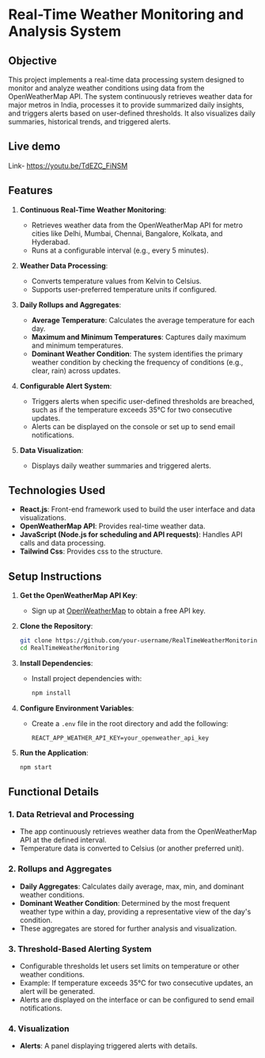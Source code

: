 
# Real-Time Weather Monitoring and Analysis System

## Objective

This project implements a real-time data processing system designed to monitor and analyze weather conditions using data from the OpenWeatherMap API. The system continuously retrieves weather data for major metros in India, processes it to provide summarized daily insights, and triggers alerts based on user-defined thresholds. It also visualizes daily summaries, historical trends, and triggered alerts.

## Live demo
Link- https://youtu.be/TdEZC_FiNSM

## Features

1. **Continuous Real-Time Weather Monitoring**: 
   - Retrieves weather data from the OpenWeatherMap API for metro cities like Delhi, Mumbai, Chennai, Bangalore, Kolkata, and Hyderabad.
   - Runs at a configurable interval (e.g., every 5 minutes).

2. **Weather Data Processing**:
   - Converts temperature values from Kelvin to Celsius.
   - Supports user-preferred temperature units if configured.

3. **Daily Rollups and Aggregates**:
   - **Average Temperature**: Calculates the average temperature for each day.
   - **Maximum and Minimum Temperatures**: Captures daily maximum and minimum temperatures.
   - **Dominant Weather Condition**: The system identifies the primary weather condition by checking the frequency of conditions (e.g., clear, rain) across updates.

4. **Configurable Alert System**:
   - Triggers alerts when specific user-defined thresholds are breached, such as if the temperature exceeds 35°C for two consecutive updates.
   - Alerts can be displayed on the console or set up to send email notifications.

5. **Data Visualization**:
   - Displays daily weather summaries and triggered alerts.

## Technologies Used

- **React.js**: Front-end framework used to build the user interface and data visualizations.
- **OpenWeatherMap API**: Provides real-time weather data.
- **JavaScript (Node.js for scheduling and API requests)**: Handles API calls and data processing.
- **Tailwind Css**: Provides css to the structure.

## Setup Instructions

1. **Get the OpenWeatherMap API Key**:
   - Sign up at [OpenWeatherMap](https://openweathermap.org/) to obtain a free API key.

2. **Clone the Repository**:
   ```bash
   git clone https://github.com/your-username/RealTimeWeatherMonitoring.git
   cd RealTimeWeatherMonitoring
   ```

3. **Install Dependencies**:
   - Install project dependencies with:
     ```bash
     npm install
     ```

4. **Configure Environment Variables**:
   - Create a `.env` file in the root directory and add the following:
     ```plaintext
     REACT_APP_WEATHER_API_KEY=your_openweather_api_key
     ```

5. **Run the Application**:
   ```bash
   npm start
   ```

## Functional Details

### 1. Data Retrieval and Processing
   - The app continuously retrieves weather data from the OpenWeatherMap API at the defined interval.
   - Temperature data is converted to Celsius (or another preferred unit).
   
### 2. Rollups and Aggregates
   - **Daily Aggregates**: Calculates daily average, max, min, and dominant weather conditions.
   - **Dominant Weather Condition**: Determined by the most frequent weather type within a day, providing a representative view of the day's condition.
   - These aggregates are stored for further analysis and visualization.

### 3. Threshold-Based Alerting System
   - Configurable thresholds let users set limits on temperature or other weather conditions.
   - Example: If temperature exceeds 35°C for two consecutive updates, an alert will be generated.
   - Alerts are displayed on the interface or can be configured to send email notifications.

### 4. Visualization
   - **Alerts**: A panel displaying triggered alerts with details.
